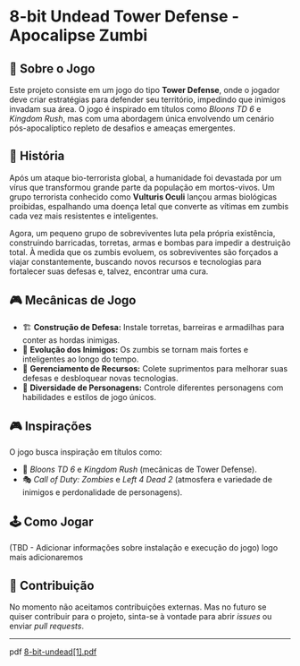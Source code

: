 # 8-bit Undead Tower Defense - Apocalipse Zumbi  

## 🧟 Sobre o Jogo  
Este projeto consiste em um jogo do tipo **Tower Defense**, onde o jogador deve criar estratégias para defender seu território, impedindo que inimigos invadam sua área. O jogo é inspirado em títulos como *Bloons TD 6* e *Kingdom Rush*, mas com uma abordagem única envolvendo um cenário pós-apocalíptico repleto de desafios e ameaças emergentes.  

## 📖 História  
Após um ataque bio-terrorista global, a humanidade foi devastada por um vírus que transformou grande parte da população em mortos-vivos. Um grupo terrorista conhecido como **Vulturis Oculi** lançou armas biológicas proibidas, espalhando uma doença letal que converte as vítimas em zumbis cada vez mais resistentes e inteligentes.  

Agora, um pequeno grupo de sobreviventes luta pela própria existência, construindo barricadas, torretas, armas e bombas para impedir a destruição total. À medida que os zumbis evoluem, os sobreviventes são forçados a viajar constantemente, buscando novos recursos e tecnologias para fortalecer suas defesas e, talvez, encontrar uma cura.  

## 🎮 Mecânicas de Jogo  
- 🏗 **Construção de Defesa:** Instale torretas, barreiras e armadilhas para conter as hordas inimigas.  
- 🦠 **Evolução dos Inimigos:** Os zumbis se tornam mais fortes e inteligentes ao longo do tempo.  
- 🔄 **Gerenciamento de Recursos:** Colete suprimentos para melhorar suas defesas e desbloquear novas tecnologias.  
- 👥 **Diversidade de Personagens:** Controle diferentes personagens com habilidades e estilos de jogo únicos.  

## 🎮 Inspirações  
O jogo busca inspiração em títulos como:  
- 🎯 *Bloons TD 6* e *Kingdom Rush* (mecânicas de Tower Defense).  
- 🎭 *Call of Duty: Zombies* e *Left 4 Dead 2* (atmosfera e variedade de inimigos e perdonalidade de personagens).  

## 🕹 Como Jogar  
(TBD - Adicionar informações sobre instalação e execução do jogo) logo mais adicionaremos  

## 🤝 Contribuição  
No momento não aceitamos contribuições externas. Mas no futuro se quiser contribuir para o projeto, sinta-se à vontade para abrir *issues* ou enviar *pull requests*.  

---
pdf [8-bit-undead[1].pdf](https://github.com/user-attachments/files/19694539/8-bit-undead.1.pdf)

